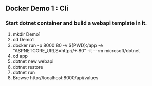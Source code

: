 ## Docker Demo 1 : Cli

### Start dotnet container and build a webapi template in it.
1. mkdir Demo1
1. cd Demo1
1. docker run -p 8000:80 -v ${PWD}:/app -e "ASPNETCORE_URLS=http://+:80" -it --rm microsoft/dotnet
1. cd app
1. dotnet new webapi
1. dotnet restore
1. dotnet run
1. Browse http://localhost:8000/api/values
